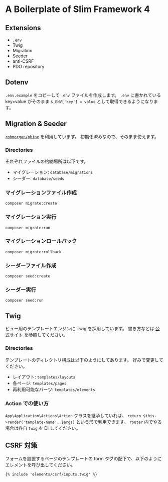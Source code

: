 # A Boilerplate of Slim Framework 4

## Extensions
* `.env`
* Twig
* Migration
* Seeder
* anti-CSRF
* PDO repository


## Dotenv
`.env.example` をコピーして `.env` ファイルを作成します。
`.env` に書かれている key=value がそのまま `$_ENV['key'] = value` として取得できるようになります。


## Migration & Seeder
[`robmorgan/phinx`](https://github.com/cakephp/phinx) を利用しています。
初期化済みなので、そのまま使えます。

### Directories
それぞれファイルの格納場所は以下です。

* マイグレーション: `database/migrations`
* シーダー: `database/seeds`

### マイグレーションファイル作成
```cli
composer migrate:create
```

### マイグレーション実行
```cli
composer migrate:run
```
### マイグレーションロールバック
```cli
composer migrate:rollback
```

### シーダーファイル作成
```cli
composer seed:create
```

### シーダー実行
```cli
composer seed:run
```

## Twig
ビュー用のテンプレートエンジンに Twig を採用しています。
書き方などは [公式サイト](https://twig.symfony.com/) を参照してください。

### Directories
テンプレートのディレクトリ構成は以下のようにしてあります。
好みで変更してください。

* レイアウト: `templates/layouts`
* 各ページ: `templates/pages`
* 再利用可能なパーツ: `templates/elements`

### Action での使い方
`App\Application\Actions\Action` クラスを継承していれば、 `return $this->render('template-name', $args)` という形で利用できます。
`router` 内でやる場合は各自 `Twig` を DI してください。

## CSRF 対策
フォームを設置するページのテンプレートの form タグの配下で、以下のようにエレメントを呼び出してください。

```
{% include 'elements/csrf/inputs.twig' %}
```
